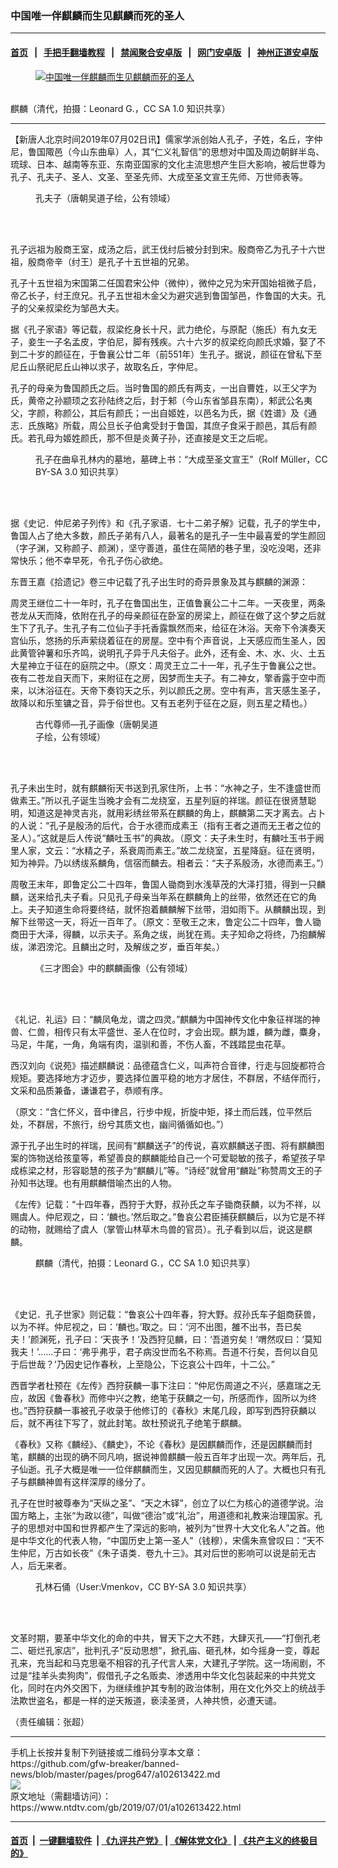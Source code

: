 ### 中国唯一伴麒麟而生见麒麟而死的圣人
------------------------

#### [首页](https://github.com/gfw-breaker/banned-news/blob/master/README.md) &nbsp;&nbsp;|&nbsp;&nbsp; [手把手翻墙教程](https://github.com/gfw-breaker/guides/wiki) &nbsp;&nbsp;|&nbsp;&nbsp; [禁闻聚合安卓版](https://github.com/gfw-breaker/bn-android) &nbsp;&nbsp;|&nbsp;&nbsp; [网门安卓版](https://github.com/oGate2/oGate) &nbsp;&nbsp;|&nbsp;&nbsp; [神州正道安卓版](https://github.com/SzzdOgate/update) 



<div><div class="featured_image">
 <a href="https://i.ntdtv.com/assets/uploads/2019/07/8daf6009817191419427340139802bee-e1562000914248.jpg" target="_blank">
  <figure>
   <img alt="中国唯一伴麒麟而生见麒麟而死的圣人" src="https://i.ntdtv.com/assets/uploads/2019/07/8daf6009817191419427340139802bee-e1562000914248-800x450.jpg"/>
  </figure><br/>
 </a>
 <span class="caption">
  麒麟（清代，拍摄：Leonard G.，CC SA 1.0 知识共享）
 </span>
</div>
</div><hr/><div><div class="post_content" itemprop="articleBody">
 <p>
  【新唐人北京时间2019年07月02日讯】儒家学派创始人孔子，子姓，名丘，字仲尼，鲁国陬邑（今山东曲阜）人，其“仁义礼智信”的思想对中国及周边朝鲜半岛、琉球、日本、越南等东亚、东南亚国家的文化主流思想产生巨大影响，被后世尊为孔子、孔夫子、圣人、文圣、至圣先师、大成至圣文宣王先师、万世师表等。
 </p>
 <figure class="wp-caption aligncenter" id="attachment_102613429" style="width: 350px">
  <img alt="" class="size-full wp-image-102613429" src="https://i.ntdtv.com/assets/uploads/2019/07/Confucius_Tang_Dynasty.jpg">
   <br/><figcaption class="wp-caption-text">
    孔夫子（唐朝吴道子绘，公有领域）
   </figcaption><br/>
  </img>
 </figure><br/>
 <p>
  孔子远祖为殷商王室，成汤之后，武王伐纣后被分封到宋。殷商帝乙为孔子十六世祖，殷商帝辛（纣王）是孔子十五世祖的兄弟。
 </p>
 <p>
  孔子十五世祖为宋国第二任国君宋公仲（微仲），微仲之兄为宋开国始祖微子启，帝乙长子，纣王庶兄。孔子五世祖木金父为避灾逃到鲁国邹邑，作鲁国的大夫。孔子的父亲叔梁纥为邹邑大夫。
 </p>
 <p>
  据《孔子家语》等记载，叔梁纥身长十尺，武力绝伦，与原配（施氏）有九女无子，妾生一子名孟皮，字伯尼，脚有残疾。六十六岁的叔梁纥向颜氏求婚，娶了不到二十岁的颜征在，于鲁襄公廿二年（前551年）生孔子。据说，颜征在曾私下至尼丘山祭祀尼丘山神以求子，故取名丘，字仲尼。
 </p>
 <p>
  孔子的母亲为鲁国颜氏之后。当时鲁国的颜氏有两支，一出自曹姓，以王父字为氏，黄帝之孙颛顼之玄孙陆终之后，封于邾（今山东省邹县东南），邾武公名夷父，字颜，称颜公，其后有颜氏；一出自姬姓，以邑名为氏，据《姓谱》及《通志．氏族略》所载，周公旦长子伯禽受封于鲁国，其庶子食采于颜邑，其后有颜氏。若孔母为姬姓颜氏，那不但是炎黄子孙，还直接是文王之后呢。
 </p>
 <figure class="wp-caption aligncenter" id="attachment_102613430" style="width: 480px">
  <img alt="" class="size-full wp-image-102613430" src="https://i.ntdtv.com/assets/uploads/2019/07/377e6af52a666d8ead9ec2d2ba46cb97.jpg">
   <br/><figcaption class="wp-caption-text">
    孔子在曲阜孔林内的墓地，墓碑上书：“大成至圣文宣王”（Rolf Müller，CC BY-SA 3.0 知识共享）
   </figcaption><br/>
  </img>
 </figure><br/>
 <p>
  据《史记．仲尼弟子列传》和《孔子家语．七十二弟子解》记载，孔子的学生中，鲁国人占了绝大多数，颜氏子弟有八人，最著名的是孔子一生中最喜爱的学生颜回（字子渊，又称颜子、颜渊），坚守善道，虽住在简陋的巷子里，没吃没喝，还非常快乐；他不幸早死，令孔子伤心欲绝。
 </p>
 <p>
  东晋王嘉《拾遗记》卷三中记载了孔子出生时的奇异景象及其与麒麟的渊源：
 </p>
 <p>
  周灵王继位二十一年时，孔子在鲁国出生，正值鲁襄公二十二年。一天夜里，两条苍龙从天而降，依附在孔子的母亲颜征在卧室的房梁上，颜征在做了这个梦之后就生下了孔子。生孔子有二位仙子手托香露飘然而来，给征在沐浴。天帝下令演奏天宫仙乐，悠扬的乐声萦绕着征在的房屋。空中有个声音说，上天感应而生圣人，因此黄管钟薯和乐齐鸣，说明孔子异于凡夫俗子。此外，还有金、木、水、火、土五大星神立于征在的庭院之中。（原文：周灵王立二十一年，孔子生于鲁襄公之世。夜有二苍龙自天而下，来附征在之房，因梦而生夫子。有二神女，擎香露于空中而来，以沐浴征在。天帝下奏钧天之乐，列以颜氏之房。空中有声，言天感生圣子，故降以和乐笙镛之音，异于俗世也。又有五老列于征在之庭，则五星之精也。）
 </p>
 <figure class="wp-caption aligncenter" id="attachment_102613445" style="width: 199px">
  <img alt="" class="size-full wp-image-102613445" src="https://i.ntdtv.com/assets/uploads/2019/07/Confucius_02.gif"/>
  <br/><figcaption class="wp-caption-text">
   古代尊师—孔子画像（唐朝吴道子绘，公有领域）
  </figcaption><br/>
 </figure><br/>
 <p>
  孔子未出生时，就有麒麟衔天书送到孔家住所，上书：“水神之子，生不逢盛世而做素王。”所以孔子诞生当晚才会有二龙绕室，五星列庭的祥瑞。颜征在很贤慧聪明，知道这是神灵吉兆，就用彩绣丝带系在麒麟的角上，麒麟第二天才离去。占卜的人说：“孔子是殷汤的后代，合于水德而成素王（指有王者之道而无王者之位的圣人）。”这就是后人传说“麟吐玉书”的典故。（原文：夫子未生时，有麟吐玉书于阙里人家，文云：“水精之子，系衰周而素王。”故二龙绕室，五星降庭。征在贤明，知为神异。乃以绣绂系麟角，信宿而麟去。相者云：“夫子系殷汤，水德而素王。”）
 </p>
 <p>
  周敬王末年，即鲁定公二十四年，鲁国人锄商到水浅草茂的大泽打猎，得到一只麟麟，送来给孔夫子看。只见孔子母亲当年系在麒麟角上的丝带，依然还在它的角上。夫子知道生命将要终结，就怀抱着麟麟解下丝带，泪如雨下。从麟麟出现，到解下丝带这一天，将近一百年了。（原文：至敬王之末，鲁定公二十四年，鲁人锄商田于大泽，得麟，以示夫子。系角之绂，尚犹在焉。夫子知命之将终，乃抱麟解绂，涕泗滂沱。且麟出之时，及解绂之岁，垂百年矣。）
 </p>
 <figure class="wp-caption aligncenter" id="attachment_102613434" style="width: 600px">
  <img alt="" class="size-medium wp-image-102613434" src="https://i.ntdtv.com/assets/uploads/2019/07/4ed28a8774a148a003edb7b7d684c1cd-600x400.jpg"/>
  <br/><figcaption class="wp-caption-text">
   《三才图会》中的麒麟画像（公有领域）
  </figcaption><br/>
 </figure><br/>
 <p>
  《礼记．礼运》曰：“麟凤龟龙，谓之四灵。”麒麟为中国神传文化中象征祥瑞的神兽、仁兽，相传只有太平盛世、圣人在位时，才会出现。麒为雄，麟为雌，麋身，马足，牛尾，一角，角端有肉，温驯和善，不伤人畜，不践踏昆虫花草。
 </p>
 <p>
  西汉刘向《说苑》描述麒麟说：品德蕴含仁义，叫声符合音律，行走与回旋都符合规矩。要选择地方才迈步，要选择位置平稳的地方才居住，不群居，不结伴而行，文采和品质兼备，谦谦君子，恭顺有序。
 </p>
 <p>
  （原文：“含仁怀义，音中律吕，行步中规，折旋中矩，择土而后践，位平然后处，不群居，不旅行，纷兮其质文也，幽间循循如也。”）
 </p>
 <p>
  源于孔子出生时的祥瑞，民间有“麒麟送子”的传说，喜欢麒麟送子图、将有麒麟图案的饰物送给孩童等，希望善良的麒麟能给自己一个可爱聪敏的孩子，希望孩子早成栋梁之材，形容聪慧的孩子为“麒麟儿”等。“诗经”就曾用“麟趾”称赞周文王的子孙知书达理。也有用麒麟借喻杰出的人物。
 </p>
 <p>
  《左传》记载：“十四年春，西狩于大野，叔孙氏之车子锄商获麟，以为不祥，以赐虞人。仲尼观之，曰：‘麟也。’然后取之。”鲁哀公君臣捕获麒麟后，以为它是不祥的动物，就赐给了虞人（掌管山林草木鸟兽的官员）。孔子看到以后，说这是麒麟。
 </p>
 <figure class="wp-caption aligncenter" id="attachment_102613437" style="width: 600px">
  <img alt="" class="size-medium wp-image-102613437" src="https://i.ntdtv.com/assets/uploads/2019/07/8daf6009817191419427340139802bee-e1562000914248-600x338.jpg"/>
  <br/><figcaption class="wp-caption-text">
   麒麟（清代，拍摄：Leonard G.，CC SA 1.0 知识共享）
  </figcaption><br/>
 </figure><br/>
 <p>
  《史记．孔子世家》则记载：“鲁哀公十四年春，狩大野。叔孙氏车子鉏商获兽，以为不祥。仲尼视之，曰：‘麟也。’取之。曰：‘河不出图，雒不出书，吾已矣夫！’颜渊死，孔子曰：‘天丧予！’及西狩见麟，曰：‘吾道穷矣！’喟然叹曰：‘莫知我夫！’……子曰：‘弗乎弗乎，君子病没世而名不称焉。吾道不行矣，吾何以自见于后世哉？’乃因史记作春秋，上至隐公，下讫哀公十四年，十二公。”
 </p>
 <p>
  西晋学者杜预在《左传》西狩获麟一事下注曰：“仲尼伤周道之不兴，感嘉瑞之无应，故因《鲁春秋》而修中兴之教，绝笔于获麟之一句，所感而作，固所以为终也。”西狩获麟一事被孔子收录于他修订的《春秋》末尾几段，即写到西狩获麟以后，就不再往下写了，就此封笔。故杜预说孔子绝笔于麒麟。
 </p>
 <p>
  《春秋》又称《麟经》、《麟史》，不论《春秋》是因麒麟而作，还是因麒麟而封笔，麒麟的出现的确不同凡响，据说神兽麒麟一般五百年才出现一次。两年后，孔子仙逝。孔子大概是唯一一位伴麒麟而生，又因见麒麟而死的人了。大概也只有孔子与麒麟神兽有这样深厚的缘分了。
 </p>
 <p>
  孔子在世时被尊奉为“天纵之圣”、“天之木铎”，创立了以仁为核心的道德学说。治国方略上，主张“为政以德”，叫做“德治”或“礼治”，用道德和礼教来治理国家。孔子的思想对中国和世界都产生了深远的影响，被列为“世界十大文化名人”之首。他是中华文化的代表人物，“中国历史上第一圣人”（钱穆），宋儒朱熹曾叹曰：“天不生仲尼，万古如长夜”《朱子语类．卷九十三》。其对后世的影响可以说是前无古人，后无来者。
 </p>
 <figure class="wp-caption aligncenter" id="attachment_102613431" style="width: 600px">
  <img alt="" class="size-medium wp-image-102613431" src="https://i.ntdtv.com/assets/uploads/2019/07/d7a84b2ec8d92f016a9354e0ebd043da-e1562001559445-600x400.jpg"/>
  <br/><figcaption class="wp-caption-text">
   孔林石俑（User:Vmenkov，CC BY-SA 3.0 知识共享）
  </figcaption><br/>
 </figure><br/>
 <p>
  文革时期，要革中华文化的命的中共，冒天下之大不韪，大肆灭孔——“打倒孔老二、砸烂孔家店”，批判孔子“反动思想”，掀孔庙、砸孔林，如今摇身一变，尊起孔来，充当起和马克思毫不相容的孔子代言人来，大建孔子学院。这一场闹剧，不过是“挂羊头卖狗肉”，假借孔子之名贩卖、渗透用中华文化包装起来的中共党文化，同时在内外交困下，为继续维护其专制的政治体制，用在文化外交上的统战手法欺世盗名，都是一样的逆天叛道，亵渎圣贤，人神共愤，必遭天谴。
 </p>
 <p>
  （责任编辑：张超）
 </p>
 <div class="single_ad">
 </div>
</div>
</div>
<hr/>
手机上长按并复制下列链接或二维码分享本文章：<br/>
https://github.com/gfw-breaker/banned-news/blob/master/pages/prog647/a102613422.md <br/>
<a href='https://github.com/gfw-breaker/banned-news/blob/master/pages/prog647/a102613422.md'><img src='https://github.com/gfw-breaker/banned-news/blob/master/pages/prog647/a102613422.md.png'/></a> <br/>
原文地址（需翻墙访问）：https://www.ntdtv.com/gb/2019/07/01/a102613422.html


------------------------
#### [首页](https://github.com/gfw-breaker/banned-news/blob/master/README.md) &nbsp;|&nbsp; [一键翻墙软件](https://github.com/gfw-breaker/nogfw/blob/master/README.md) &nbsp;| [《九评共产党》](https://github.com/gfw-breaker/9ping.md/blob/master/README.md#九评之一评共产党是什么) | [《解体党文化》](https://github.com/gfw-breaker/jtdwh.md/blob/master/README.md) | [《共产主义的终极目的》](https://github.com/gfw-breaker/gczydzjmd.md/blob/master/README.md)


<img src='http://gfw-breaker.win/banned-news/pages/prog647/a102613422.md' width='0px' height='0px'/>
